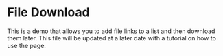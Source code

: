 # File Download
This is a demo that allows you to add file links to a list and then download them later.
This file will be updated at a later date with a tutorial on how to use the page.
